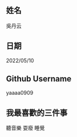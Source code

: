 姓名
----
吳丹云

日期
----
2022/05/10

Github Username
---------------
yaaaa0909

我最喜歡的三件事
---------------
聽音樂 耍廢 睡覺
